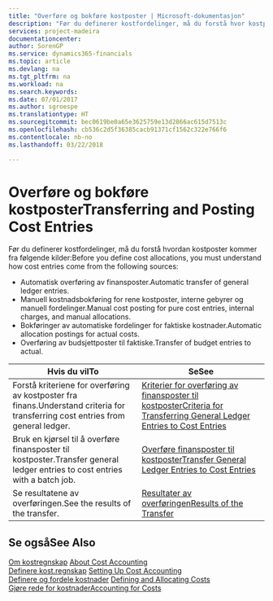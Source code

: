 ```yaml
---
title: "Overføre og bokføre kostposter | Microsoft-dokumentasjon"
description: "Før du definerer kostfordelinger, må du forstå hvor kostposter kommer fra."
services: project-madeira
documentationcenter: 
author: SorenGP
ms.service: dynamics365-financials
ms.topic: article
ms.devlang: na
ms.tgt_pltfrm: na
ms.workload: na
ms.search.keywords: 
ms.date: 07/01/2017
ms.author: sgroespe
ms.translationtype: HT
ms.sourcegitcommit: bec0619be0a65e3625759e13d2866ac615d7513c
ms.openlocfilehash: cb536c2d5f36385cacb91371cf1562c322e766f6
ms.contentlocale: nb-no
ms.lasthandoff: 03/22/2018

---
```

# <a name="transferring-and-posting-cost-entries"></a><span data-ttu-id="e7228-103">Overføre og bokføre kostposter</span><span class="sxs-lookup"><span data-stu-id="e7228-103">Transferring and Posting Cost Entries</span></span>
<span data-ttu-id="e7228-104">Før du definerer kostfordelinger, må du forstå hvordan kostposter kommer fra følgende kilder:</span><span class="sxs-lookup"><span data-stu-id="e7228-104">Before you define cost allocations, you must understand how cost entries come from the following sources:</span></span>  

-   <span data-ttu-id="e7228-105">Automatisk overføring av finansposter.</span><span class="sxs-lookup"><span data-stu-id="e7228-105">Automatic transfer of general ledger entries.</span></span>  
-   <span data-ttu-id="e7228-106">Manuell kostnadsbokføring for rene kostposter, interne gebyrer og manuell fordelinger.</span><span class="sxs-lookup"><span data-stu-id="e7228-106">Manual cost posting for pure cost entries, internal charges, and manual allocations.</span></span>  
-   <span data-ttu-id="e7228-107">Bokføringer av automatiske fordelinger for faktiske kostnader.</span><span class="sxs-lookup"><span data-stu-id="e7228-107">Automatic allocation postings for actual costs.</span></span>  
-   <span data-ttu-id="e7228-108">Overføring av budsjettposter til faktiske.</span><span class="sxs-lookup"><span data-stu-id="e7228-108">Transfer of budget entries to actual.</span></span>  

|<span data-ttu-id="e7228-109">**Hvis du vil**</span><span class="sxs-lookup"><span data-stu-id="e7228-109">**To**</span></span>|<span data-ttu-id="e7228-110">**Se**</span><span class="sxs-lookup"><span data-stu-id="e7228-110">**See**</span></span>|  
|------------|-------------|  
|<span data-ttu-id="e7228-111">Forstå kriteriene for overføring av kostposter fra finans.</span><span class="sxs-lookup"><span data-stu-id="e7228-111">Understand criteria for transferring cost entries from general ledger.</span></span>|[<span data-ttu-id="e7228-112">Kriterier for overføring av finansposter til kostposter</span><span class="sxs-lookup"><span data-stu-id="e7228-112">Criteria for Transferring General Ledger Entries to Cost Entries</span></span>](finance-criteria-for-transferring-general-ledger-entries-to-cost-entries.md)|  
|<span data-ttu-id="e7228-113">Bruk en kjørsel til å overføre finansposter til kostposter.</span><span class="sxs-lookup"><span data-stu-id="e7228-113">Transfer general ledger entries to cost entries with a batch job.</span></span>|[<span data-ttu-id="e7228-114">Overføre finansposter til kostposter</span><span class="sxs-lookup"><span data-stu-id="e7228-114">Transfer General Ledger Entries to Cost Entries</span></span>](finance-how-to-transfer-general-ledger-entries-to-cost-entries.md)|  
|<span data-ttu-id="e7228-115">Se resultatene av overføringen.</span><span class="sxs-lookup"><span data-stu-id="e7228-115">See the results of the transfer.</span></span>|[<span data-ttu-id="e7228-116">Resultater av overføringen</span><span class="sxs-lookup"><span data-stu-id="e7228-116">Results of the Transfer</span></span>](finance-results-of-the-transfer.md)|  

## <a name="see-also"></a><span data-ttu-id="e7228-117">Se også</span><span class="sxs-lookup"><span data-stu-id="e7228-117">See Also</span></span>  
 <span data-ttu-id="e7228-118">[Om kostregnskap](finance-about-cost-accounting.md) </span><span class="sxs-lookup"><span data-stu-id="e7228-118">[About Cost Accounting](finance-about-cost-accounting.md) </span></span>  
 <span data-ttu-id="e7228-119">[Definere kost.regnskap](finance-set-up-cost-accounting.md) </span><span class="sxs-lookup"><span data-stu-id="e7228-119">[Setting Up Cost Accounting](finance-set-up-cost-accounting.md) </span></span>  
 <span data-ttu-id="e7228-120">[Definere og fordele kostnader](finance-define-and-allocate-costs.md) </span><span class="sxs-lookup"><span data-stu-id="e7228-120">[Defining and Allocating Costs](finance-define-and-allocate-costs.md) </span></span>  
 [<span data-ttu-id="e7228-121">Gjøre rede for kostnader</span><span class="sxs-lookup"><span data-stu-id="e7228-121">Accounting for Costs</span></span>](finance-manage-cost-accounting.md)

